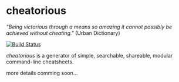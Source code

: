 # cheatorious

_"Being victorious through a means so amazing it cannot possibly be achieved without cheating."_ 
(Urban Dictionary)

[![Build Status](https://secure.travis-ci.org/lfcipriani/cheatorious.png)](http://travis-ci.org/lfcipriani/cheatorious)

*cheatorious* is a generator of simple, searchable, shareable, modular command-line cheatsheets.

more details comming soon...
